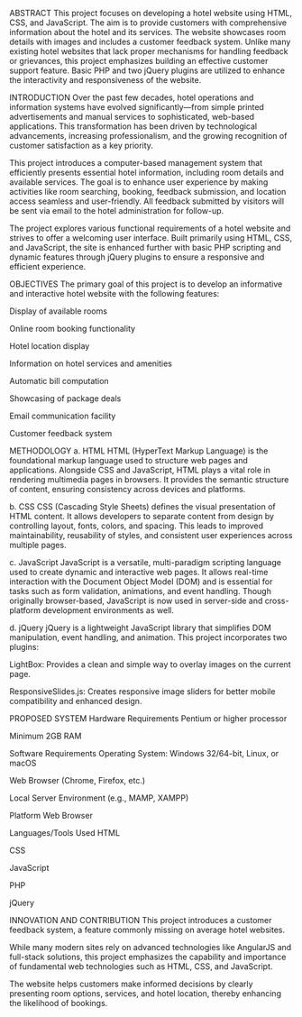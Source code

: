 ABSTRACT
This project focuses on developing a hotel website using HTML, CSS, and JavaScript. The aim is to provide customers with comprehensive information about the hotel and its services. The website showcases room details with images and includes a customer feedback system. Unlike many existing hotel websites that lack proper mechanisms for handling feedback or grievances, this project emphasizes building an effective customer support feature. Basic PHP and two jQuery plugins are utilized to enhance the interactivity and responsiveness of the website.

INTRODUCTION
Over the past few decades, hotel operations and information systems have evolved significantly—from simple printed advertisements and manual services to sophisticated, web-based applications. This transformation has been driven by technological advancements, increasing professionalism, and the growing recognition of customer satisfaction as a key priority.

This project introduces a computer-based management system that efficiently presents essential hotel information, including room details and available services. The goal is to enhance user experience by making activities like room searching, booking, feedback submission, and location access seamless and user-friendly. All feedback submitted by visitors will be sent via email to the hotel administration for follow-up.

The project explores various functional requirements of a hotel website and strives to offer a welcoming user interface. Built primarily using HTML, CSS, and JavaScript, the site is enhanced further with basic PHP scripting and dynamic features through jQuery plugins to ensure a responsive and efficient experience.

OBJECTIVES
The primary goal of this project is to develop an informative and interactive hotel website with the following features:

Display of available rooms

Online room booking functionality

Hotel location display

Information on hotel services and amenities

Automatic bill computation

Showcasing of package deals

Email communication facility

Customer feedback system

METHODOLOGY
a. HTML
HTML (HyperText Markup Language) is the foundational markup language used to structure web pages and applications. Alongside CSS and JavaScript, HTML plays a vital role in rendering multimedia pages in browsers. It provides the semantic structure of content, ensuring consistency across devices and platforms.

b. CSS
CSS (Cascading Style Sheets) defines the visual presentation of HTML content. It allows developers to separate content from design by controlling layout, fonts, colors, and spacing. This leads to improved maintainability, reusability of styles, and consistent user experiences across multiple pages.

c. JavaScript
JavaScript is a versatile, multi-paradigm scripting language used to create dynamic and interactive web pages. It allows real-time interaction with the Document Object Model (DOM) and is essential for tasks such as form validation, animations, and event handling. Though originally browser-based, JavaScript is now used in server-side and cross-platform development environments as well.

d. jQuery
jQuery is a lightweight JavaScript library that simplifies DOM manipulation, event handling, and animation. This project incorporates two plugins:

LightBox: Provides a clean and simple way to overlay images on the current page.

ResponsiveSlides.js: Creates responsive image sliders for better mobile compatibility and enhanced design.

PROPOSED SYSTEM
Hardware Requirements
Pentium or higher processor

Minimum 2GB RAM

Software Requirements
Operating System: Windows 32/64-bit, Linux, or macOS

Web Browser (Chrome, Firefox, etc.)

Local Server Environment (e.g., MAMP, XAMPP)

Platform
Web Browser

Languages/Tools Used
HTML

CSS

JavaScript

PHP

jQuery

INNOVATION AND CONTRIBUTION
This project introduces a customer feedback system, a feature commonly missing on average hotel websites.

While many modern sites rely on advanced technologies like AngularJS and full-stack solutions, this project emphasizes the capability and importance of fundamental web technologies such as HTML, CSS, and JavaScript.

The website helps customers make informed decisions by clearly presenting room options, services, and hotel location, thereby enhancing the likelihood of bookings.